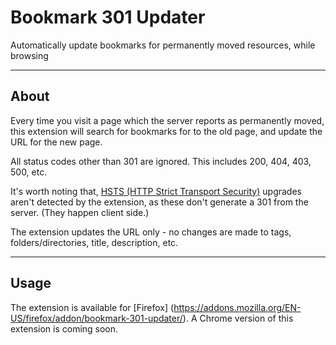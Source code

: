 # Bookmark 301 Updater
Automatically update bookmarks for permanently moved resources, while browsing

---
## About
Every time you visit a page which the server reports as permanently moved, this extension will search for bookmarks for to the old page, and update the URL for the new page.

All status codes other than 301 are ignored. This includes 200, 404, 403, 500, etc.

It's worth noting that, [HSTS (HTTP Strict Transport Security)](https://en.wikipedia.org/wiki/HTTP_Strict_Transport_Security) upgrades aren't detected by the extension, as these don't generate a 301 from the server. (They happen client side.)

The extension updates the URL only - no changes are made to tags, folders/directories, title, description, etc.

---
## Usage
The extension is available for [Firefox] (https://addons.mozilla.org/EN-US/firefox/addon/bookmark-301-updater/). A Chrome version of this extension is coming soon.
